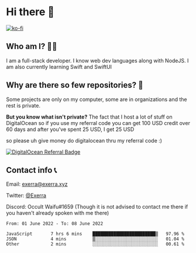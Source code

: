 # Hi there 👋
<!--<img valign="middle" align="right" src="https://cdn.exerra.xyz/png/linus_lick_wood.png" width="300px" alt="exerra pfp"/>-->
    
[![ko-fi](https://www.ko-fi.com/img/githubbutton_sm.svg)](https://ko-fi.com/X8X130H96)
## Who am I? 🙋‍♀️
I am a full-stack developer. I know web dev languages along with NodeJS. I am also currently learning Swift and SwiftUI
## Why are there so few repositories? 🤔
Some projects are only on my computer, some are in organizations and the rest is private.

**But you know what isn't private?** The fact that I host a lot of stuff on DigitalOcean so if you use my referral code you can get 100 USD credit over 60 days and after you've spent 25 USD, I get 25 USD

so please uh give money do digitalocean thru my referral code :)

[![DigitalOcean Referral Badge](https://web-platforms.sfo2.digitaloceanspaces.com/WWW/Badge%203.svg)](https://www.digitalocean.com/?refcode=724deb483716&utm_campaign=Referral_Invite&utm_medium=Referral_Program&utm_source=badge)
## Contact info 📞
Email: [exerra@exerra.xyz](mailto:exerra@exerra.xyz)

Twitter: [@Exerra](https://twitter.com/exerra)

Discord: Occult Waifu#1659 (Though it is not advised to contact me there if you haven't already spoken with me there)

<!--
<a href="https://status.exerra.xyz" id="freshstatus-badge-root"
  data-banner-style="compact">
  <img src="https://public-api.freshstatus.io/v1/public/badge.svg/?badge=0b9b52df-6e1d-4d16-b836-5595b35bcef8" />
    </a>
-->

<!--START_SECTION:waka-->

```text
From: 01 June 2022 - To: 08 June 2022

JavaScript       7 hrs 6 mins    ████████████████████████▒   97.96 %
JSON             4 mins          ▒░░░░░░░░░░░░░░░░░░░░░░░░   01.04 %
Other            2 mins          ░░░░░░░░░░░░░░░░░░░░░░░░░   00.61 %
```

<!--END_SECTION:waka-->
    
<!--
![Exerra's Github profile statistics](https://github.stats.exerra.xyz/api?username=Exerra&show_icons=true&theme=buefy&include_all_commits=true&count_private=true)
![Exerra's language statistics](https://github.stats.exerra.xyz/api/top-langs/?username=Exerra&layout=compact)
-->
